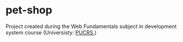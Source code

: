 # pet-shop
Project created during the Web Fundamentals subject in development system course (Universisty: <a href="https://portal.pucrs.br/" target="_blank" rel="noreferrer noopener">PUCRS </a> )
